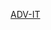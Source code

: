 [ADV-IT](https://www.youtube.com/watch?v=FzmaPxz24qg&list=PLg5SS_4L6LYufspdPupdynbMQTBnZd31N&index=2)  
